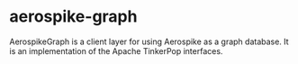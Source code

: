 # aerospike-graph
AerospikeGraph is a client layer for using Aerospike as a graph database. It is an implementation of the Apache TinkerPop interfaces.
